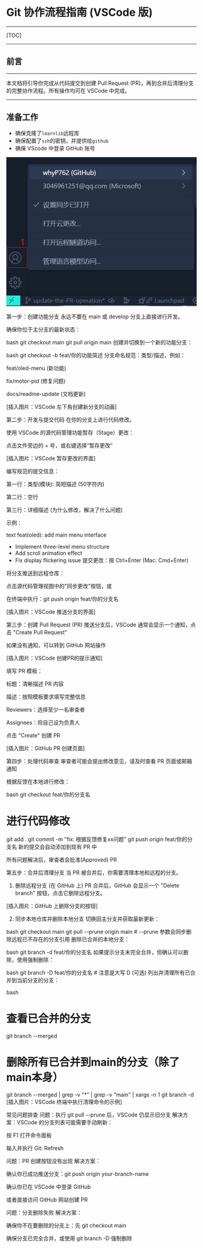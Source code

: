 # Git 协作流程指南 (VSCode 版)
---

[TOC]

---

## 前言

---

本文档将引导你完成从代码提交到创建 Pull Request (PR)，再到合并后清理分支的完整协作流程。所有操作均可在 VSCode 中完成。

---

## 准备工作

+ 确保克隆了`learnlib`远程库
+ 确保配置了`ssh`的密钥，并提供给`github`
+ 确保 VScode 中登录 GitHub 账号

![插入图片：VSCode Git侧边栏截图，显示已登录状态](.\ZK_Lib\Photo\login_done.png)

第一步：创建功能分支
永远不要在 main 或 develop 分支上直接进行开发。

确保你位于主分支的最新状态：

bash
git checkout main
git pull origin main
创建并切换到一个新的功能分支：

bash
git checkout -b feat/你的功能简述
分支命名规范：类型/描述，例如：

feat/oled-menu (新功能)

fix/motor-pid (修复问题)

docs/readme-update (文档更新)

[插入图片：VSCode 左下角创建新分支的动画]

第二步：开发与提交代码
在你的分支上进行代码修改。

使用 VSCode 的源代码管理功能暂存（Stage）更改：

点击文件旁边的 + 号，或右键选择“暂存更改”

[插入图片：VSCode 暂存更改的界面]

编写规范的提交信息：

第一行：类型(模块): 简短描述 (50字符内)

第二行：空行

第三行：详细描述 (为什么修改，解决了什么问题)

示例：

text
feat(oled): add main menu interface

- Implement three-level menu structure
- Add scroll animation effect
- Fix display flickering issue
提交更改：按 Ctrl+Enter (Mac: Cmd+Enter)

将分支推送到远程仓库：

点击源代码管理视图中的"同步更改"按钮，或

在终端中执行：git push origin feat/你的分支名

[插入图片：VSCode 推送分支的界面]

第三步：创建 Pull Request (PR)
推送分支后，VSCode 通常会显示一个通知，点击 "Create Pull Request"

如果没有通知，可以转到 GitHub 网站操作

[插入图片：VSCode 创建PR的提示通知]

填写 PR 模板：

标题：清晰描述 PR 内容

描述：按照模板要求填写完整信息

Reviewers：选择至少一名审查者

Assignees：将自己设为负责人

点击 "Create" 创建 PR

[插入图片：GitHub PR 创建页面]

第四步：处理代码审查
审查者可能会提出修改意见，请及时查看 PR 页面或邮箱通知

根据反馈在本地进行修改：

bash
git checkout feat/你的分支名
# 进行代码修改
git add .
git commit -m "fix: 根据反馈修复xx问题"
git push origin feat/你的分支名
新的提交会自动添加到现有 PR 中

所有问题解决后，审查者会批准(Approved) PR

第五步：合并后清理分支
当 PR 被合并后，你需要清理本地和远程的分支。

1. 删除远程分支 (在 GitHub 上)
PR 合并后，GitHub 会显示一个 "Delete branch" 按钮，点击它删除远程分支。

[插入图片：GitHub 上删除分支的按钮]

2. 同步本地仓库并删除本地分支
切换回主分支并获取最新更新：

bash
git checkout main
git pull --prune origin main  # --prune 参数会同步删除远程已不存在的分支引用
删除已合并的本地分支：

bash
git branch -d feat/你的分支名
如果提示分支未完全合并，但确认可以删除，使用强制删除：

bash
git branch -D feat/你的分支名  # 注意是大写 D
(可选) 列出并清理所有已合并到当前分支的分支：

bash
# 查看已合并的分支
git branch --merged

# 删除所有已合并到main的分支（除了main本身）
git branch --merged | grep -v "\*" | grep -v "main" | xargs -n 1 git branch -d
[插入图片：VSCode 终端中执行清理命令的示例]

常见问题排查
问题：执行 git pull --prune 后，VSCode 仍显示旧分支
解决方案：VSCode 的分支列表可能需要手动刷新：

按 F1 打开命令面板

输入并执行 Git: Refresh

问题：PR 创建按钮没有出现
解决方案：

确认你已成功推送分支：git push origin your-branch-name

确认你已在 VSCode 中登录 GitHub

或者直接访问 GitHub 网站创建 PR

问题：分支删除失败
解决方案：

确保你不在要删除的分支上：先 git checkout main

确保分支已完全合并，或使用 git branch -D 强制删除

